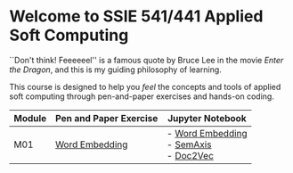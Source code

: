 # Welcome to SSIE 541/441 Applied Soft Computing

``Don't think! Feeeeeel'' is a famous quote by Bruce Lee in the movie *Enter the Dragon*, and this is my guiding philosophy of learning.

This course is designed to help you *feel* the concepts and tools of applied soft computing through pen-and-paper exercises and hands-on coding.

| Module | Pen and Paper Exercise | Jupyter Notebook |
|--------|------------------------|------------------|
| M01    | [Word Embedding](./m01-word-embedding/pen-and-paper/pen-and-paper.pdf) | - [Word Embedding](ttps://github.com/skojaku/adv-net-sci/tree/main/notebooks/word-embedding.ipynb)<br>- [SemAxis](ttps://github.com/skojaku/adv-net-sci/tree/main/notebooks/semaxis.ipynb)<br>- [Doc2Vec](ttps://github.com/skojaku/adv-net-sci/tree/main/notebooks/doc2vec.ipynb) |


```{tableofcontents}
```
